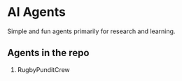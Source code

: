 # AI Agents 

Simple and fun agents primarily for research and learning.

## Agents in the repo

1. RugbyPunditCrew
